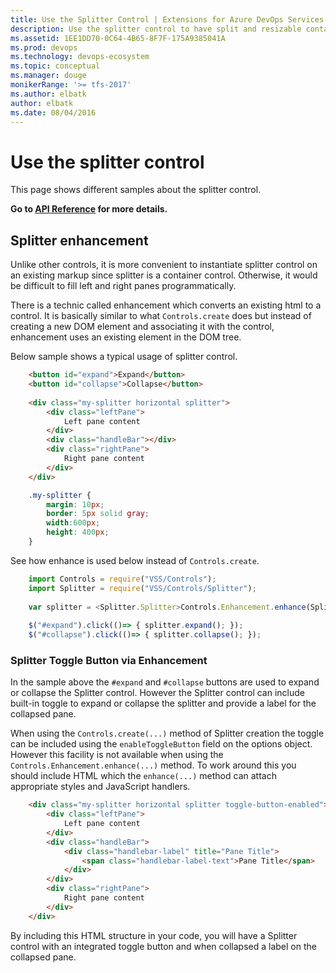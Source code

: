 ```yaml
---
title: Use the Splitter Control | Extensions for Azure DevOps Services
description: Use the splitter control to have split and resizable containers for other controls.
ms.assetid: 1EE1DD70-0C64-4B65-8F7F-175A9385041A
ms.prod: devops
ms.technology: devops-ecosystem
ms.topic: conceptual
ms.manager: douge
monikerRange: '>= tfs-2017'
ms.author: elbatk
author: elbatk
ms.date: 08/04/2016
---
```


# Use the splitter control

This page shows different samples about the splitter control.

**Go to [API Reference](../../reference/client/controls/splitter.md) for more details.**

<a name="basic"></a>
## Splitter enhancement
Unlike other controls, it is more convenient to instantiate splitter control on an existing markup since splitter is a container control. Otherwise, it would be difficult to fill left and right panes programmatically.
 
There is a technic called enhancement which converts an existing html to a control. It is basically similar to what `Controls.create` does but instead of creating a new DOM element and associating it with the control, enhancement uses an existing element in the DOM tree.

Below sample shows a typical usage of splitter control.

``` html
	<button id="expand">Expand</button>
	<button id="collapse">Collapse</button>
	
	<div class="my-splitter horizontal splitter">
		<div class="leftPane">
			Left pane content
		</div>
		<div class="handleBar"></div>
		<div class="rightPane">
			Right pane content
		</div>
	</div>
```

``` css
	.my-splitter {
		margin: 10px;
		border: 5px solid gray;
		width:600px;
		height: 400px;	
	}
```

See how enhance is used below instead of `Controls.create`.
``` javascript
	import Controls = require("VSS/Controls");
	import Splitter = require("VSS/Controls/Splitter");
	
	var splitter = <Splitter.Splitter>Controls.Enhancement.enhance(Splitter.Splitter, $(".my-splitter"));
	
	$("#expand").click(()=> { splitter.expand(); });
	$("#collapse").click(()=> { splitter.collapse(); });
```

### Splitter Toggle Button via Enhancement
In the sample above the ```#expand``` and ```#collapse``` buttons are used to expand or collapse the Splitter control. However the Splitter control can include built-in toggle to expand or collapse the splitter and provide a label for the collapsed pane.

When using the ```Controls.create(...)``` method of Splitter creation the toggle can be included using the ```enableToggleButton``` field on the options object. However this facility is not available when using the ```Controls.Enhancement.enhance(...)``` method. To work around this you should include HTML which the ```enhance(...)``` method can attach appropriate styles and JavaScript handlers.

```html
    <div class="my-splitter horizontal splitter toggle-button-enabled">
		<div class="leftPane">
			Left pane content
		</div>
		<div class="handleBar">
            <div class="handlebar-label" title="Pane Title">
                <span class="handlebar-label-text">Pane Title</span>
            </div>
        </div>
		<div class="rightPane">
			Right pane content
		</div>
	</div>
```

By including this HTML structure in your code, you will have a Splitter control with an integrated toggle button and when collapsed a label on the collapsed pane.